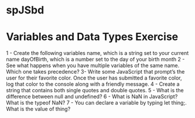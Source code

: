 # spJSbd

# Variables and Data Types Exercise

1 - Create the following variables
name, which is a string set to your current name
dayOfBirth, which is a number set to the day of your birth month
2 - See what happens when you have multiple variables of the same name. Which one takes precedence?
3- Write some JavaScript that prompt’s the user for their favorite color. Once the user has submitted a favorite color, log that color to the console along with a friendly message.
4 - Create a string that contains both single quotes and double quotes.
5 - What is the difference between null and undefined?
6 - What is NaN in JavaScript? What is the typeof NaN?
7 - You can declare a variable by typing let thing;. What is the value of thing?

<!-- 
- wtite a isvalidPassword function
- It accepts two argements: password & username
- Password must:
  * be at least 8 characters
  * cannot contain the username
  * cannot contain spaces
-If all requirements are met, return true, otherwise false.
- isValidPassword('89Fjjnms', 'dogLuvr'); //true
- isValidPassword ('dogLuvr123!', 'dogLuvr'); //false
- isValidPassword ('hello1', 'dogLuvr'); //false
-->
<!--
- Write a function to find the average value in an array of numbers
- avg([0, 50]) // 25
- avg([75, 76, 80, 95, 100]) //85.2
-->

